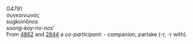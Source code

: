 <body>
  <p>G4791<br>  συγκοινωνός  <br> sugkoinōnos  <br><i>soong-koy-no-nos‘ </i><br>From <a href="g4862.htm">4862</a> and <a href="g2844.htm">2844</a>  a <i>co-participant:</i> - companion, partake (-r, -r with).<br></p>
 </body>